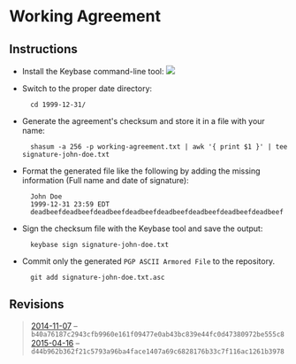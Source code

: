 # Working Agreement

## Instructions

* Install the Keybase command-line tool: [![](https://dl.dropboxusercontent.com/u/257359/static/img/download.png)][1]
* Switch to the proper date directory:

        cd 1999-12-31/

* Generate the agreement's checksum and store it in a file with your name:

        shasum -a 256 -p working-agreement.txt | awk '{ print $1 }' | tee signature-john-doe.txt

* Format the generated file like the following by adding the missing information (Full name and date of signature):

        John Doe
        1999-12-31 23:59 EDT
        deadbeefdeadbeefdeadbeefdeadbeefdeadbeefdeadbeefdeadbeefdeadbeef

* Sign the checksum file with the Keybase tool and save the output:

        keybase sign signature-john-doe.txt

* Commit only the generated `PGP ASCII Armored File` to the repository.

        git add signature-john-doe.txt.asc

## Revisions

> [2014-11-07][2] – `b40a76187c2943cfb9960e161f09477e0ab43bc839e44fc0d47380972be555c8`  
> [2015-04-16][3] – `d44b962b362f21c5793a96ba4face1407a69c6828176b33c7f116ac1261b3978`  

[1]: https://keybase.io/docs/command_line/installation
[2]: 2014-11-07
[3]: 2014-04-16

